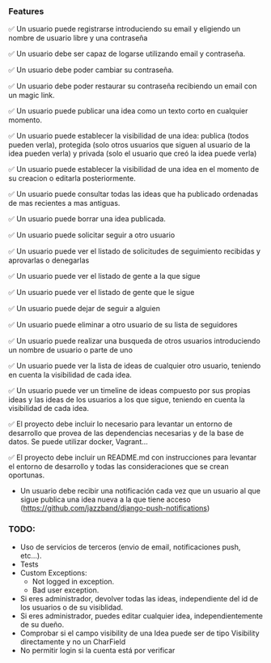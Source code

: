 ### Features
✅ Un usuario puede registrarse introduciendo su email y eligiendo un nombre de usuario libre y una contraseña

✅ Un usuario debe ser capaz de logarse utilizando email y contraseña.

✅ Un usuario debe poder cambiar su contraseña.

✅ Un usuario debe poder restaurar su contraseña recibiendo un email con un magic link.

✅ Un usuario puede publicar una idea como un texto corto en cualquier momento.

✅ Un usuario puede establecer la visibilidad de una idea: publica (todos pueden verla), protegida (solo otros usuarios que siguen al usuario de la idea pueden verla) y privada (solo el usuario que creó la idea puede verla)

✅ Un usuario puede establecer la visibilidad de una idea en el momento de su creacion o editarla posteriormente.

✅ Un usuario puede consultar todas las ideas que ha publicado ordenadas de mas recientes a mas antiguas.

✅ Un usuario puede borrar una idea publicada.

✅ Un usuario puede solicitar seguir a otro usuario

✅ Un usuario puede ver el listado de solicitudes de seguimiento recibidas y aprovarlas o denegarlas

✅ Un usuario puede ver el listado de gente a la que sigue

✅ Un usuario puede ver el listado de gente que le sigue

✅ Un usuario puede dejar de seguir a alguien

✅ Un usuario puede eliminar a otro usuario de su lista de seguidores

✅ Un usuario puede realizar una busqueda de otros usuarios introduciendo un nombre de usuario o parte de uno

✅ Un usuario puede ver la lista de ideas de cualquier otro usuario, teniendo en cuenta la visibilidad de cada idea.

✅ Un usuario puede ver un timeline de ideas compuesto por sus propias ideas y las ideas de los usuarios a los que sigue, teniendo en cuenta la visibilidad de cada idea.

✅ El proyecto debe incluir lo necesario para levantar un entorno de desarrollo que provea de las dependencias necesarias y de la base de datos. Se puede utilizar docker, Vagrant...

✅ El proyecto debe incluir un README.md con instrucciones para levantar el entorno de desarrollo y todas las consideraciones que se crean oportunas.

- Un usuario debe recibir una notificación cada vez que un usuario al que sigue publica una idea nueva a la que tiene acceso (https://github.com/jazzband/django-push-notifications)

### TODO:
- Uso de servicios de terceros (envio de email, notificaciones push, etc...).
- Tests
- Custom Exceptions:
    - Not logged in exception.
    - Bad user exception.
- Si eres administrador, devolver todas las ideas, independiente del id de los usuarios o de su visiblidad.
- Si eres administrador, puedes editar cualquier idea, independientemente de su dueño.
- Comprobar si el campo visibility de una Idea puede ser de tipo Visibility directamente y no un CharField
- No permitir login si la cuenta está por verificar

